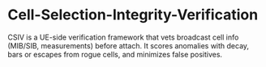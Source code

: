 # Cell-Selection-Integrity-Verification
CSIV is a UE-side verification framework that vets broadcast cell info (MIB/SIB, measurements) before attach. It scores anomalies with decay, bars or escapes from rogue cells, and minimizes false positives.
